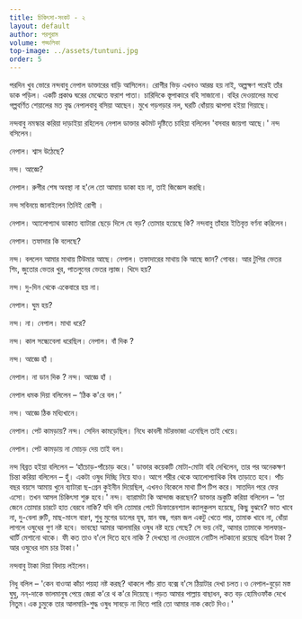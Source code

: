 ```yaml
---
title: চিকিৎসা-সংকট - ২
layout: default
author: পরশুরাম
volume: গড্ডলিকা
top-image: ../assets/tuntuni.jpg
order: 5
---
```


পরদিন খুব ভোরে নন্দবাবু নেপাল ডাক্তারের বাড়ি আসিলেন। রোগীর ভিড় এখনও আরম্ভ হয় নাই, অল্পক্ষণ পরেই তাঁর ডাক পড়িল। একটি প্রকাণ্ড ঘরের মেঝেতে ফরাশ পাতা। চারিদিকে স্তূপাকারে বহি সাজানো। বহির দেওয়ালের মধ্যে গল্পবর্ণিত শেয়ালের মত বৃদ্ধ নেপালবাবু বসিয়া আছেন। মুখে গড়গড়ার নল, ঘরটি ধোঁয়ায় ঝাপসা হইয়া গিয়াছে। 

নন্দবাবু নমস্কার করিয়া দাড়াইয়া রহিলেন৷ নেপাল ডাক্তার কটমট দৃষ্টিতে চাহিয়া বলিলেন 'বসবার জায়গা আছে।' নন্দ বসিলেন। 

নেপাল। শ্বাস উঠেছে? 

নন্দ। আজ্ঞে? 

নেপাল। রুগীর শেষ অবস্থা না হ'লে তো আমায় ডাকা হয় না, তাই জিজ্ঞেস করছি। 

নন্দ সবিনয়ে জানাইলেন তিনিই রোগী । 

নেপাল। অ্যালোপ্যাথ ডাকাত ব্যাটারা ছেড়ে দিলে যে বড়? তোমার হয়েছে কি? নন্দবাবু তাঁহার ইতিবৃত্ত বর্ণনা করিলেন। 

নেপাল। তফাদার কি বলেছে?
 
নন্দ। বললেন আমার মাথায় টিউমার আছে। 
নেপাল। তফাদারের মাথায় কি আছে জান? গোবর। আর টুপির ভেতর শিং, জুতোর ভেতর খুর, পাতলুনের ভেতর ল্যাজ। খিদে হয়?
 
নন্দ। দু-দিন থেকে একেবারে হয় না। 

নেপাল। ঘুম হয়? 

নন্দ। না। 
নেপাল। মাথা ধরে? 

নন্দ। কাল সন্ধ্যেবেলা ধরেছিল। 
নেপাল। বাঁ দিক ? 

নন্দ। আজ্ঞে হাঁ । 

নেপাল। না ডান দিক ? 
নন্দ। আজ্ঞে হাঁ । 

নেপাল ধমক দিয়া বলিলেন – ‘ঠিক ক'রে বল।’ 

নন্দ। আজ্ঞে ঠিক মধ্যিখানে। 

নেপাল। পেট কামড়ায়? 
নন্দ। সেদিন কামড়েছিল। নিধে কাবলী মটরভাজা এনেছিল তাই খেয়ে।

নেপাল। পেট কামড়ায় না মোচড় দেয় তাই বল ৷ 

নন্দ বিব্রত হইয়া বলিলেন – ‘হাঁচোড়-পাঁচোড় করে।' 
ডাক্তার কয়েকটি মোটা-মোটা বহি দেখিলেন, তার পর অনেকক্ষণ চিন্তা করিয়া বলিলেন – হুঁ। একটা ওষুধ দিচ্ছি নিয়ে যাও। আগে শরীর থেকে অ্যালোপ্যাথিক বিষ তাড়াতে হবে। পাঁচ বছর বয়সে আমায় খুনে ব্যাটারা ছ-গ্রেন কুইনীন দিয়েছিল, এখনও বিকেলে মাথা টিপ টিপ করে। সাতদিন পরে ফের এসো। তখন আসল চিকিৎসা শুরু হবে।' 
নন্দ। ব্যারামটা কি আন্দাজ করছেন? 
ডাক্তার ভ্রূকুটি করিয়া বলিলেন – ‘তা জেনে তোমার চারটে হাত বেরবে নাকি? যদি বলি তোমার পেটে ডিফারেনশ্যাল ক্যাল্‌কুলস হয়েছে, কিছু বুঝবে? ভাত খাবে না, দু-বেলা রুটি, মাছ-মাংস বারণ, শুধু মুগের ডালের যূষ, স্নান বন্ধ, গরম জল একটু খেতে পার, তামাক খাবে না, ধোঁয়া লাগলে ওষুধের গুণ নষ্ট হবে। ভাবছো আমার আলমারির ওষুধ নষ্ট হয়ে গেছে? সে ভয় নেই, আমার তামাকে সালফার-থার্টি মেশানো থাকে। ফী কত তাও ব'লে দিতে হবে নাকি ? দেখছো না দেওয়ালে নোটিস লটকানো রয়েছে বত্রিশ টাকা ? আর ওষুধের দাম চার টাকা।' 

নন্দবাবু টাকা দিয়া বিদায় লইলেন।

নিধু বলিল – 'কেন বাওআ কাঁচা পয়হা নষ্ট করছ? থাকলে পাঁচ রাত বক্সে ব'সে ঠিয়াটার দেখা চলত ৷ ও নেপাল-বুড়ো মস্ত ঘুঘু, নন্-দাকে ভালমানুষ পেয়ে জেরা ক'রে থ ক'রে দিয়েছে ৷ পড়ত আমার পাল্লায় বাছাধন, কত বড় হোমিওফাঁক দেখে নিতুম ৷ এক চুমুকে তার আলমারি-শুদ্ধ ওষুধ সাবড়ে না দিতে পারি তো আমার নাক কেটে দিও।' 